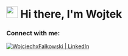 <h1><img src="https://emojis.slackmojis.com/emojis/images/1531849430/4246/blob-sunglasses.gif?1531849430" width="30"/> Hi there, I'm Wojtek</h1>

### Connect with me:

[<img alt="WojciechxFalkowski | LinkedIn"  src="https://img.shields.io/badge/linkedin-%230077B5.svg?&style=for-the-badge&logo=linkedin&logoColor=white" />][linkedin]
</br>

[linkedin]: https://www.linkedin.com/in/wojciech-falkowski-841a951ab/
[facebook]: https://www.facebook.com/wojtek.falkowski.1/
